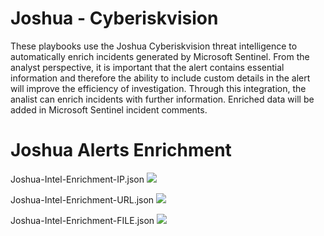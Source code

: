 # Joshua - Cyberiskvision

These playbooks use the Joshua Cyberiskvision threat intelligence to automatically enrich incidents generated by Microsoft Sentinel.
From the analyst perspective, it is important that the alert contains essential information and therefore the ability to include custom details in the alert will improve the efficiency of investigation.
Through this integration, the analist can enrich incidents with further information.
Enriched data will be added in Microsoft Sentinel incident comments.

# Joshua Alerts Enrichment

Joshua-Intel-Enrichment-IP.json
<a href="https://portal.azure.com/#create/Microsoft.Template/uri/https%3A%2F%2Fraw.githubusercontent.com%2Fcyberiskvision%2FAzure-Sentinel%2Fmaster%2FSolutions%2FJoshua-Cyberiskvision%2FPlaybooks%2FIntel-Enrichment%2FJoshua-Intel-Enrichment-IP.json" target="_blank">
    <img src="https://aka.ms/deploytoazurebutton"/>
</a>

Joshua-Intel-Enrichment-URL.json
<a href="https://portal.azure.com/#create/Microsoft.Template/uri/https%3A%2F%2Fraw.githubusercontent.com%2Fcyberiskvision%2FAzure-Sentinel%2Fmaster%2FSolutions%2FJoshua-Cyberiskvision%2FPlaybooks%2FIntel-Enrichment%2FJoshua-Intel-Enrichment-URL.json" target="_blank">
    <img src="https://aka.ms/deploytoazurebutton"/>
</a>

Joshua-Intel-Enrichment-FILE.json
<a href="https://portal.azure.com/#create/Microsoft.Template/uri/https%3A%2F%2Fraw.githubusercontent.com%2Fcyberiskvision%2FAzure-Sentinel%2Fmaster%2FSolutions%2FJoshua-Cyberiskvision%2FPlaybooks%2FIntel-Enrichment%2FJoshua-Intel-Enrichment-FILE.json" target="_blank">
    <img src="https://aka.ms/deploytoazurebutton"/>
</a>